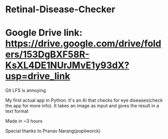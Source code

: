 # Retinal-Disease-Checker

# Google Drive link: https://drive.google.com/drive/folders/153DgBXF58R-KsXL4DE1NUrJMvE1y93dX?usp=drive_link 

Git LFS is annoying

My first actual app in Python. 
It's an AI that checks for eye diseases(check the app for more info). 
It takes an image as input and gives the result in a text format

Made in ~3 hours

Special thanks to Pranav Narang(popilworck)
